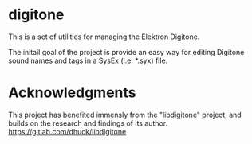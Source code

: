 # digitone
This is a set of utilities for managing the Elektron Digitone.

The initail goal of the project is provide an easy way for editing Digitone sound names and tags in a SysEx (i.e. \*.syx) file.


# Acknowledgments
This project has benefited immensly from the "libdigitone" project, and builds on the research and findings of its author.
https://gitlab.com/dhuck/libdigitone